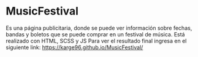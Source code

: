 # MusicFestival
Es una página publicitaria, donde se puede ver información sobre fechas, bandas y boletos que se puede comprar en un festival de música. Está realizado con HTML, SCSS y JS
Para ver el resultado final ingresa en el siguiente link: 
https://karge96.github.io/MusicFestival/
